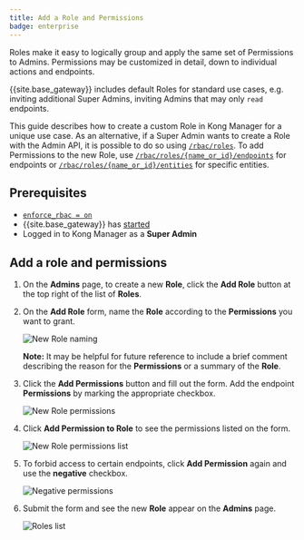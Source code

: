 ```yaml
---
title: Add a Role and Permissions
badge: enterprise
---
```


Roles make it easy to logically group and apply the same
set of Permissions to Admins. Permissions may be
customized in detail, down to individual actions and endpoints.

{{site.base_gateway}} includes default Roles for standard
use cases, e.g. inviting additional Super Admins,
inviting Admins that may only `read` endpoints.

This guide describes how to create a custom Role in Kong
Manager for a unique use case. As an alternative, if a
Super Admin wants to create a Role with the Admin API,
it is possible to do so using
[`/rbac/roles`](/gateway/{{page.kong_version}}/admin-api/rbac/reference/#add-a-role).
To add Permissions to the new Role, use
[`/rbac/roles/{name_or_id}/endpoints`](/gateway/{{page.kong_version}}/admin-api/rbac/reference/#add-a-role-endpoint-permission)
for endpoints or
[`/rbac/roles/{name_or_id}/entities`](/gateway/{{page.kong_version}}/admin-api/rbac/reference/#add-a-role-entity-permission)
for specific entities.

## Prerequisites

* [`enforce_rbac = on`](/gateway/{{page.kong_version}}/reference/configuration/#enforce_rbac)
* {{site.base_gateway}} has [started](/gateway/{{page.kong_version}}/plan-and-deploy/security/start-kong-securely)
* Logged in to Kong Manager as a **Super Admin**

## Add a role and permissions

1. On the **Admins** page, to create a new **Role**, click the
**Add Role** button at the top right of the list of **Roles**.

1. On the **Add Role** form, name the **Role** according to the
**Permissions** you want to grant.

    ![New Role naming](https://konghq.com/wp-content/uploads/2018/11/km-new-role.png)

    **Note:** It may be helpful for future reference to include
    a brief comment describing the reason for the **Permissions** or
    a summary of the **Role**.

1. Click the **Add Permissions** button and fill out the form. Add the endpoint **Permissions** by marking the appropriate checkbox.

    ![New Role permissions](https://konghq.com/wp-content/uploads/2018/11/km-perms.png)

1. Click **Add Permission to Role** to see the permissions listed on the form.

    ![New Role permissions list](https://konghq.com/wp-content/uploads/2018/11/km-perms-list.png)

1. To forbid access to certain endpoints, click **Add Permission**
again and use the **negative** checkbox.

    ![Negative permissions](https://konghq.com/wp-content/uploads/2018/11/km-negative-perms.png)

1. Submit the form and see the new **Role** appear on the
**Admins** page.

    ![Roles list](https://konghq.com/wp-content/uploads/2018/11/km-roles-list.png)
